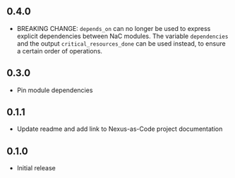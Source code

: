 ## 0.4.0

- BREAKING CHANGE: `depends_on` can no longer be used to express explicit dependencies between NaC modules. The variable `dependencies` and the output `critical_resources_done` can be used instead, to ensure a certain order of operations.

## 0.3.0

- Pin module dependencies

## 0.1.1

- Update readme and add link to Nexus-as-Code project documentation

## 0.1.0

- Initial release
